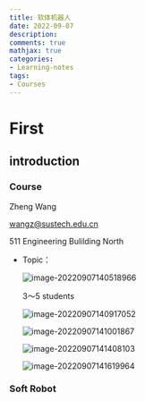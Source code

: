 ```yaml
---
title: 软体机器人
date: 2022-09-07
description: 
comments: true
mathjax: true
categories:
- Learning-notes
tags:
- Courses
---
```


# First

## introduction

### Course

Zheng Wang

wangz@sustech.edu.cn

511 Engineering Bulilding North

- Topic：

  ![image-20220907140518966](https://gitee.com/Acquent0/image-cloud/raw/master/img/image-20220907140518966.png)

  3～5 students

  ![image-20220907140917052](https://gitee.com/Acquent0/image-cloud/raw/master/img/image-20220907140917052.png)

  ![image-20220907141001867](https://gitee.com/Acquent0/image-cloud/raw/master/img/image-20220907141001867.png)

  ![image-20220907141408103](https://gitee.com/Acquent0/image-cloud/raw/master/img/image-20220907141408103.png)

  ![image-20220907141619964](https://gitee.com/Acquent0/image-cloud/raw/master/img/image-20220907141619964.png)

### Soft Robot





